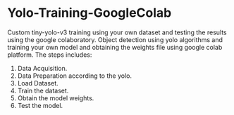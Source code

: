 # Yolo-Training-GoogleColab
Custom tiny-yolo-v3 training using your own dataset and testing the results using the google colaboratory.
Object detection using yolo algorithms and training your own model and obtaining the weights file using google colab 
platform.
The steps includes:

1. Data Acquisition.
2. Data Preparation according to the yolo.
3. Load Dataset.
4. Train the dataset.
5. Obtain the model weights.
6. Test the model.
